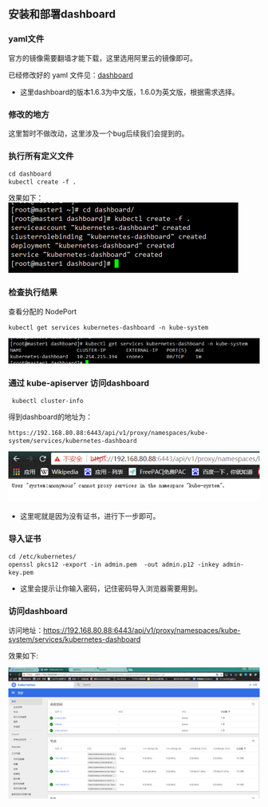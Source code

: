 ## 安装和部署dashboard

### yaml文件
官方的镜像需要翻墙才能下载，这里选用阿里云的镜像即可。

已经修改好的 yaml 文件见：[dashboard]()

- 这里dashboard的版本1.6.3为中文版，1.6.0为英文版，根据需求选择。


### 修改的地方

这里暂时不做改动，这里涉及一个bug后续我们会提到的。


### 执行所有定义文件
```
cd dashboard
kubectl create -f .
```

效果如下：
![](assets/markdown-img-paste-20170907163753650.png)


### 检查执行结果
查看分配的 NodePort
```
kubectl get services kubernetes-dashboard -n kube-system
```
![](assets/markdown-img-paste-20170907163923670.png)



### 通过 kube-apiserver 访问dashboard

```
 kubectl cluster-info
```

得到dashboard的地址为：

    https://192.168.80.88:6443/api/v1/proxy/namespaces/kube-system/services/kubernetes-dashboard


![](assets/markdown-img-paste-20170907165453354.png)

- 这里呢就是因为没有证书，进行下一步即可。


### 导入证书


```
cd /etc/kubernetes/
openssl pkcs12 -export -in admin.pem  -out admin.p12 -inkey admin-key.pem
```

- 这里会提示让你输入密码，记住密码导入浏览器需要用到。



### 访问dashboard


访问地址：https://192.168.80.88:6443/api/v1/proxy/namespaces/kube-system/services/kubernetes-dashboard


效果如下:


![](assets/markdown-img-paste-20170908092241157.png)
